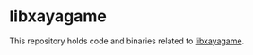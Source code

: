 # libxayagame

This repository holds code and binaries related to [libxayagame](https://github.com/xaya/libxayagame).


